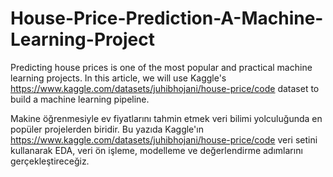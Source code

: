 # House-Price-Prediction-A-Machine-Learning-Project
Predicting house prices is one of the most popular and practical machine learning projects. In this article, we will use Kaggle's https://www.kaggle.com/datasets/juhibhojani/house-price/code dataset to build a machine learning pipeline.


Makine öğrenmesiyle ev fiyatlarını tahmin etmek veri bilimi yolculuğunda en popüler projelerden biridir. Bu yazıda Kaggle'ın https://www.kaggle.com/datasets/juhibhojani/house-price/code veri setini kullanarak EDA, veri ön işleme, modelleme ve değerlendirme adımlarını gerçekleştireceğiz.

